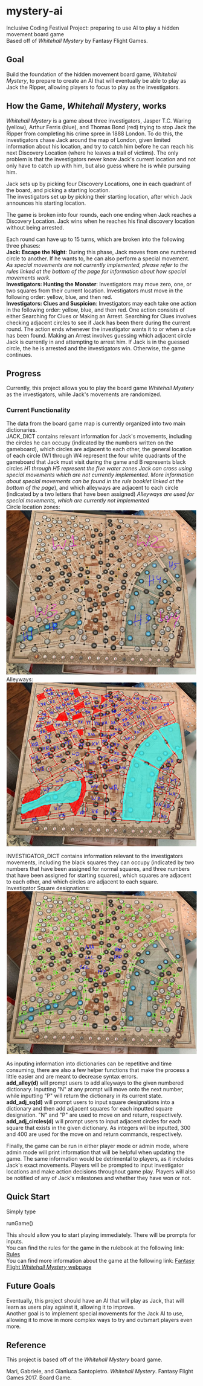 # mystery-ai
Inclusive Coding Festival Project: preparing to use AI to play a hidden movement board game  
Based off of *Whitehall Mystery* by Fantasy Flight Games.

## Goal
Build the foundation of the hidden movement board game, *Whitehall Mystery*, to prepare to create an AI that will eventually be able to play as Jack the Ripper, allowing players to focus to play as the investigators.

## How the Game, *Whitehall Mystery*, works
*Whitehall Mystery* is a game about three investigators, Jasper T.C. Waring (yellow), Arthur Ferris (blue), and Thomas Bond (red) trying
to stop Jack the Ripper from completing his crime spree in 1888 London. To do this, the investigators chase Jack around the map of London,
given limited information about his location, and try to catch him before he can reach his next Discovery Location (where he leaves a trail of victims). The only problem is that the investigators never know Jack's current location and not only have to catch up with him,
but also guess where he is while pursuing him.  

Jack sets up by picking four Discovery Locations, one in each quadrant of the board, and picking a starting location.  
The investigators set up by picking their starting location, after which Jack announces his starting location.

The game is broken into four rounds, each one ending when Jack reaches a Discovery Location. Jack wins when he reaches his final discovery location without being arrested.  

Each round can have up to 15 turns, which are broken into the following three phases:  
**Jack: Escape the Night**: During this phase, Jack moves from one numbered circle to another. If he wants to, he can also perform a special movement. *As special movements are not currently implemented, please refer to the rules linked at the bottom of the page for information about how special movements work.*  
**Investigators: Hunting the Monster**: Investigators may move zero, one, or two squares from their current location. Investigators must move in the following order: yellow, blue, and then red.  
**Investigators: Clues and Suspicion**: Investigators may each take one action in the following order: yellow, blue, and then red. One action consists of either Searching for Clues or Making an Arrest.
Searching for Clues involves checking adjacent circles to see if Jack has been there during the current round. The action ends whenever the investigator wants it to or when a clue has been found.
Making an Arrest involves guessing which adjacent circle Jack is currently in and attempting to arrest him. If Jack is in the guessed circle, the he is arrested and the investigators win. Otherwise, the game continues.

## Progress
Currently, this project allows you to play the board game *Whitehall Mystery* as the
investigators, while Jack's movements are randomized.

### Current Functionality
The data from the board game map is currently organized into two main dictionaries.  
JACK_DICT contains relevant information for Jack's movements, including the circles he can occupy (indicated by the numbers written on the gameboard), which circles are adjacent to each other, the general location of each circle (W1 through W4 represent the four white quadrants of the gameboard that Jack must visit during the game and B represents black circles *H1 through H5 represent the five water zones Jack can cross using special movements which are not currently implemented. More information about special movements can be found in the rule booklet linked at the bottom of the page*), and which alleyways are adjacent to each circle (indicated by a two letters that have been assigned) *Alleyways are used for special movements, which are currently not implemented*  
Circle location zones:   
![zones](zones.PNG)  
Alleyways:  
![alleys](alleys.PNG)

INVESTIGATOR_DICT contains information relevant to the investigators movements, including the black squares they can occupy (indicated by two numbers that have been assigned for normal squares, and three numbers that have been assigned for starting squares), which squares are adjacent to each other, and which circles are adjacent to each square.  
Investigator Square designations:  
![investigators](investigators.PNG)  

As inputing information into dictionaries can be repetitive and time consuming, there are also a few helper functions that make the process a little easier and are meant to decrease syntax errors.  
**add_alley(d)** will prompt users to add alleyways to the given numbered dictionary. Inputting "N" at any prompt will move onto the next number, while inputting "P" will return the dictionary in its current state.  
**add_adj_sq(d)** will prompt users to input square designations into a dictionary and then add adjacent squares for each inputted square designation. "N" and "P" are used to move on and return, respectively.  
**add_adj_circles(d)** will prompt users to input adjacent circles for each square that exists in the given dictionary. As integers will be inputted, 300 and 400 are used for the move on and return commands, respectively.

Finally, the game can be run in either player mode or admin mode, where admin mode will print information that will be helpful when updating the game. The same information would be detrimental to players, as it includes Jack's exact movements. Players will be prompted to input investigator locations and make action decisions throughout game play. Players will also be notified of any of Jack's milestones and whether they have won or not.

## Quick Start
Simply type

runGame()

This should allow you to start playing immediately.
There will be prompts for inputs.  
You can find the rules for the game in the rulebook at the following link: [Rules](https://images-cdn.fantasyflightgames.com/filer_public/78/b4/78b4b240-ec1d-416d-8486-970fb5a941c9/whitehall_mystery_rulebook_small_copy.pdf)   
You can find more information about the game at the following link: [Fantasy Flight *Whitehall Mystery* webpage](https://www.fantasyflightgames.com/en/news/2017/6/9/va102-whitehall-mystery/)  

## Future Goals
Eventually, this project should have an AI that will play as Jack, that will learn as users play against it, allowing it to improve.  
Another goal is to implement special movements for the Jack AI to use, allowing it to move in more complex ways to try and outsmart players even more.

## Reference
This project is based off of the *Whitehall Mystery* board game.

Mari, Gabriele, and Gianluca Santopietro. *Whitehall Mystery*. Fantasy Flight Games 2017. Board Game.